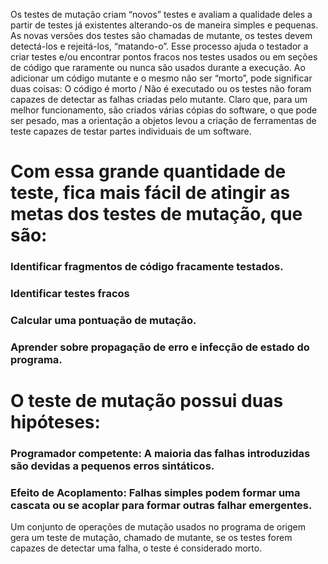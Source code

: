 Os testes de mutação criam “novos” testes e avaliam a qualidade deles a partir de testes já existentes alterando-os de maneira simples e pequenas. As novas versões dos testes são chamadas de mutante, os testes devem detectá-los e rejeitá-los, “matando-o”. Esse processo ajuda o testador a criar testes e/ou encontrar pontos fracos nos testes usados ou em seções de código que raramente ou nunca são usados durante a execução.
Ao adicionar um código mutante e o mesmo não ser “morto”, pode significar duas coisas: O código é morto / Não é executado ou os testes não foram capazes de detectar as falhas criadas pelo mutante. Claro que, para um melhor funcionamento, são criados várias cópias do software, o que pode ser pesado, mas a orientação a objetos levou a criação de ferramentas de teste capazes de testar partes individuais de um software.

# Com essa grande quantidade de teste, fica mais fácil de atingir as metas dos testes de mutação, que são:
### Identificar fragmentos de código fracamente testados.
### Identificar testes fracos
### Calcular uma pontuação de mutação.
### Aprender sobre propagação de erro e infecção de estado do programa.

# O teste de mutação possui duas hipóteses: 
### Programador competente: A maioria das falhas introduzidas são devidas a pequenos erros sintáticos.
### Efeito de Acoplamento: Falhas simples podem formar uma cascata ou se acoplar para formar outras falhar emergentes.
Um conjunto de operações de mutação usados no programa de origem gera um teste de mutação, chamado de mutante, se os testes forem capazes de detectar uma falha, o teste é considerado morto.
